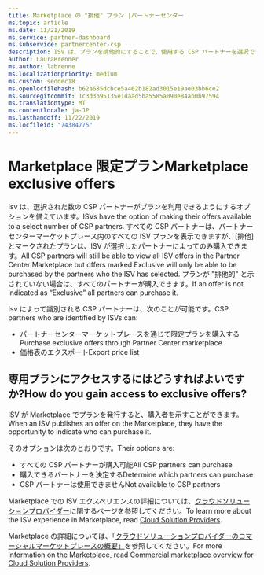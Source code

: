 ```yaml
---
title: Marketplace の "排他" プラン |パートナーセンター
ms.topic: article
ms.date: 11/21/2019
ms.service: partner-dashboard
ms.subservice: partnercenter-csp
description: ISV は、プランを排他的にすることで、使用する CSP パートナーを選択できます。
author: LauraBrenner
ms.author: labrenne
ms.localizationpriority: medium
ms.custom: seodec18
ms.openlocfilehash: b62a685dcbce5a462b182ad3015e19ae03bb6ce2
ms.sourcegitcommit: 1c3d3b95135e1daad5ba5585a090e84ab0b97594
ms.translationtype: MT
ms.contentlocale: ja-JP
ms.lasthandoff: 11/22/2019
ms.locfileid: "74384775"
---
```

# <a name="marketplace-exclusive-offers"></a><span data-ttu-id="ef997-103">Marketplace 限定プラン</span><span class="sxs-lookup"><span data-stu-id="ef997-103">Marketplace exclusive offers</span></span>

<span data-ttu-id="ef997-104">Isv は、選択された数の CSP パートナーがプランを利用できるようにするオプションを備えています。</span><span class="sxs-lookup"><span data-stu-id="ef997-104">ISVs have the option of making their offers available to a select number of CSP partners.</span></span> <span data-ttu-id="ef997-105">すべての CSP パートナーは、パートナーセンターマーケットプレース内のすべての ISV プランを表示できますが、[排他] とマークされたプランは、ISV が選択したパートナーによってのみ購入できます。</span><span class="sxs-lookup"><span data-stu-id="ef997-105">All CSP partners will still be able to view all ISV offers in the Partner Center Marketplace but offers marked Exclusive will only be able to be purchased by the partners who the ISV has selected.</span></span> <span data-ttu-id="ef997-106">プランが "排他的" と示されていない場合は、すべてのパートナーが購入できます。</span><span class="sxs-lookup"><span data-stu-id="ef997-106">If an offer is not indicated as “Exclusive” all partners can purchase it.</span></span>

<span data-ttu-id="ef997-107">Isv によって識別される CSP パートナーは、次のことが可能です。</span><span class="sxs-lookup"><span data-stu-id="ef997-107">CSP partners who are identified by ISVs can:</span></span>

- <span data-ttu-id="ef997-108">パートナーセンターマーケットプレースを通じて限定プランを購入する</span><span class="sxs-lookup"><span data-stu-id="ef997-108">Purchase exclusive offers through Partner Center marketplace</span></span>
- <span data-ttu-id="ef997-109">価格表のエクスポート</span><span class="sxs-lookup"><span data-stu-id="ef997-109">Export price list</span></span>

## <a name="how-do-you-gain-access-to-exclusive-offers"></a><span data-ttu-id="ef997-110">専用プランにアクセスするにはどうすればよいですか?</span><span class="sxs-lookup"><span data-stu-id="ef997-110">How do you gain access to exclusive offers?</span></span>

<span data-ttu-id="ef997-111">ISV が Marketplace でプランを発行すると、購入者を示すことができます。</span><span class="sxs-lookup"><span data-stu-id="ef997-111">When an ISV publishes an offer on the Marketplace, they have the opportunity to indicate who can purchase it.</span></span> 

<span data-ttu-id="ef997-112">そのオプションは次のとおりです。</span><span class="sxs-lookup"><span data-stu-id="ef997-112">Their options are:</span></span>

- <span data-ttu-id="ef997-113">すべての CSP パートナーが購入可能</span><span class="sxs-lookup"><span data-stu-id="ef997-113">All CSP partners can purchase</span></span>
- <span data-ttu-id="ef997-114">購入できるパートナーを決定する</span><span class="sxs-lookup"><span data-stu-id="ef997-114">Determine which partners can purchase</span></span>
- <span data-ttu-id="ef997-115">CSP パートナーは使用できません</span><span class="sxs-lookup"><span data-stu-id="ef997-115">Not available to CSP partners</span></span>

<span data-ttu-id="ef997-116">Marketplace での ISV エクスペリエンスの詳細については、[クラウドソリューションプロバイダー](https://docs.microsoft.com/azure/marketplace/cloud-solution-providers)に関するページを参照してください。</span><span class="sxs-lookup"><span data-stu-id="ef997-116">To learn more about the ISV experience in Marketplace, read [Cloud Solution Providers](https://docs.microsoft.com/azure/marketplace/cloud-solution-providers).</span></span>

<span data-ttu-id="ef997-117">Marketplace の詳細については、「[クラウドソリューションプロバイダーのコマーシャルマーケットプレースの概要」](https://docs.microsoft.partner-center/commercial-marketplace-overview.md)を参照してください。</span><span class="sxs-lookup"><span data-stu-id="ef997-117">For more information on the Marketplace, read [Commercial marketplace overview for Cloud Solution Providers](https://docs.microsoft.partner-center/commercial-marketplace-overview.md).</span></span>